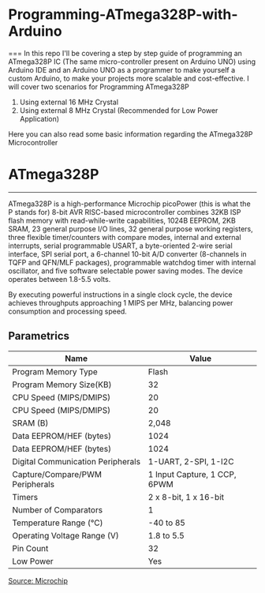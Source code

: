 # Programming-ATmega328P-with-Arduino
===
In this repo I'll be covering a step by step guide of programming an ATmega328P IC (The same micro-controller present on Arduino UNO) using Arduino IDE and an Arduino UNO as a programmer to make yourself a custom Arduino, to make your projects more scalable and cost-effective.
I will cover two scenarios for Programming ATmega328P
1) Using external 16 MHz Crystal
2) Using external 8 MHz Crystal (Recommended for Low Power Application)

Here you can also read some basic information regarding the ATmega328P Microcontroller

# ATmega328P
---
 ATmega328P is a high-performance Microchip picoPower (this is what the P stands for) 8-bit AVR RISC-based microcontroller combines 32KB ISP flash memory with read-while-write capabilities, 1024B EEPROM, 2KB SRAM, 23 general purpose I/O lines, 32 general purpose working registers, three flexible timer/counters with compare modes, internal and external interrupts, serial programmable USART, a byte-oriented 2-wire serial interface, SPI serial port, a 6-channel 10-bit A/D converter (8-channels in TQFP and QFN/MLF packages), programmable watchdog timer with internal oscillator, and five software selectable power saving modes. The device operates between 1.8-5.5 volts.


By executing powerful instructions in a single clock cycle, the device achieves throughputs approaching 1 MIPS per MHz, balancing power consumption and processing speed.


## Parametrics

|Name                               |Value                          |
|-----------------------------------|-------------------------------|
|Program Memory Type                |Flash                          |
|Program Memory Size(KB)            |32                             |
|CPU Speed (MIPS/DMIPS)             |20                             |
|CPU Speed (MIPS/DMIPS)             |20                             |
|SRAM (B)                           |2,048                          |
|Data EEPROM/HEF (bytes)            |1024                           |
|Data EEPROM/HEF (bytes)            |1024                           |
|Digital Communication Peripherals  |1-UART, 2-SPI, 1-I2C           |
|Capture/Compare/PWM Peripherals    |1 Input Capture, 1 CCP, 6PWM   |
|Timers                             |2 x 8-bit, 1 x 16-bit          |
|Number of Comparators              |1                              |
|Temperature Range (°C)             |-40 to 85                      |
|Operating Voltage Range (V)        |1.8 to 5.5                     |
|Pin Count                          |32                             |
|Low Power                          |Yes                            |

[Source: Microchip](https://www.microchip.com/wwwproducts/en/ATmega328P)